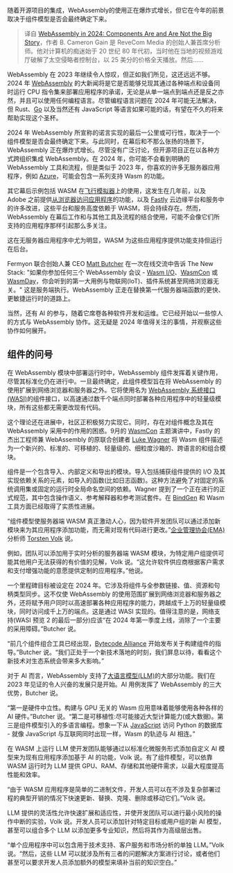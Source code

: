 <!--
title: 2024年的WebAssembly：组件既是也不是大新闻
cover: https://cdn.thenewstack.io/media/2023/12/95c34a5e-year-forecast-1-1024x576.png
-->

随着开源项目的集成，WebAssembly的使用正在爆炸式增长，但它在今年的前景取决于组件模型是否会最终确定下来。

> 译自 [WebAssembly in 2024: Components Are and Are Not the Big Story](https://thenewstack.io/webassembly-in-2024-components-are-and-are-not-the-big-story/)，作者 B. Cameron Gain 是 ReveCom Media 的创始人兼首席分析师。他对计算机的痴迷始于 20 世纪 80 年代初，当时他在当地的视频游戏厅破解了太空侵略者控制台，以 25 美分的价格全天播放。然后......

WebAssembly 在 2023 年继续令人惊叹，但正如我们所见，这还远远不够。2024 年 [WebAssembly](https://thenewstack.io/webassembly/what-is-webassembly/) 的大新闻将是它是否能够兑现其通过各种端点和设备同时运行 CPU 指令集来部署应用程序的承诺，无论是从单一端点到端点还是反之亦然，并且可以使用任何编程语言。尽管编程语言问题在 2024 年可能无法解决，但 Rust、[Go](https://thenewstack.io/webassembly-and-go-a-guide-to-getting-started-part-1/) 以及当然还有 JavaScript 等语言如果可能的话，有望在不久的将来帮助实现这个圣杯。

2024 年 WebAssembly 所宣称的诺言实现的最后一公里或可行性，取决于一个组件模型是否会最终确定下来。与此同时，在幕后和不那么张扬的场景下，WebAssembly 正在爆炸式增长。尽管没有广泛讨论，但开源项目正在以各种方式跨组织集成 WebAssembly。在 2024 年，你可能不会看到明确的 WebAssembly 工具和流程，但是类似于 2023 年，你喜欢的许多无服务器应用程序，例如 [Azure](https://thenewstack.io/microsoft-makes-azure-load-testing-generally-available/)，可能会包含一系列支持 Wasm 的功能。

其它幕后示例包括 WASM 在[飞行模拟器](https://thenewstack.io/kubecon-eu-why-webassembly-is-more-than-a-javascript-replacement/)上的使用，这发生在几年前，以及 Adobe 之前提供[从浏览器访问应用程序](https://thenewstack.io/what-business-problems-does-webassembly-solve/)的功能，以及 [Fastly](https://www.fastly.com/) 云边缘平台和服务中的许多改进，这些平台和服务高度依赖于 WASM，将会持续存在。然而，WebAssembly 在幕后工作和与其他工具及流程的结合使用，可能不会像它们所支持的应用程序那样引起那么多关注。

这在无服务器应用程序中尤为明显，WASM 为这些应用程序提供功能支持但运行在后台。

Fermyon 联合创始人兼 CEO [Matt Butcher](https://www.linkedin.com/in/mattbutcher/) 在一次在线交流中告诉 The New Stack: "如果你参加任何三个 WebAssembly 会议 - [Wasm I/O](https://2024.wasmio.tech/)、[WasmCon](https://events.linuxfoundation.org/wasmcon/) 或 [WasmDay](https://events.linuxfoundation.org/kubecon-cloudnativecon-north-america/co-located-events/cloud-native-wasm-day/)，你会听到的第一大用例与物联网(IoT)、插件系统甚至网络浏览器无关。" 这是服务端执行。WebAssembly 正走在替换第一代服务器端函数的更快、更敏捷运行时的道路上。

当然，还有 AI 的参与，随着它席卷各种软件开发和运维。它已经开始以一些惊人的方式与 WebAssembly 协作。这无疑是 2024 年值得关注的事情，并观察这些协作如何展开。

## 组件的问号

在 WebAssembly 模块中部署运行时中，WebAssembly 组件发挥着关键作用，尽管其标准化仍在进行中。一旦最终确定，此组件模型旨在将 WebAssembly 的使用扩展到网络浏览器和服务器之外。它将使用名为 [WebAssembly 系统接口(WASI)](https://thenewstack.io/mozilla-extends-webassembly-beyond-the-browser-with-wasi/)的组件接口，以高速通过数千个端点同时部署各种应用程序中的轻量级模块，所有这些都无需更改现有代码。

这个理论还在进展中，社区正积极努力实现它。同时，存在对组件概念及其在 WebAssembly 采用中的作用的困惑。9月的 [WasmCon](https://events.linuxfoundation.org/wasmcon/) 主题演讲中，Fastly 的杰出工程师兼 WebAssembly 的原联合创建者 [Luke Wagner](https://github.com/lukewagner) 将 Wasm 组件描述为一个新兴的、标准的、可移植的、轻量级的、细粒度沙箱的、跨语言的和组合模块。

组件是一个包含导入、内部定义和导出的模块。导入包括捕获组件提供的 I/O 及其实现依赖关系的元素，如导入的函数(比如日志函数)。这种方法避免了对固定的系统调用集或固定的运行时全局命名空间的依赖。Wagner 提到了一个正在进行的正式规范，其中包含操作语义、参考解释器和参考测试套件。在 [BindGen](https://thenewstack.io/webassembly/using-web-assembly-written-in-rust-on-the-server-side/) 和 Wasm 工具方面已经取得了实质性进展。

“组件模型使服务器端 WASM 真正激动人心，因为软件开发团队可以通过添加新模块来为其应用程序添加功能，而无需对现有代码进行更改。”[企业管理协会(EMA)](https://www.enterprisemanagement.com/)分析师 [Torsten Volk](https://www.linkedin.com/in/torstenvolk) 说。

例如，团队可以添加用于实时分析的服务器端 WASM 模块，为特定用户组提供可能其他用户无法获得的有价值的见解，Volk 说。“这允许软件供应商根据客户需求和支付增强功能的意愿提供定制的应用程序。”他说。

一个里程碑目标被设定在 2024 年。它涉及将组件与全参数链接、值、资源和句柄类型同步。这不仅使 WebAssembly 的使用范围扩展到网络浏览器和服务器之外，还将赋予用户同时以高速部署各种应用程序的能力，跨越成千上万的轻量级模块，同时访问成千上万的端点。这是通过 WASI 实现的。值得注意的是，网络支持(WASI 预览 2 的最后一部分)应该“在 2024 年第一季度上线，消除了一个主要的采用障碍。”Butcher 说。

“前几个组件组合工具已经出现，[Bytecode Alliance](https://thenewstack.io/webassembly-to-let-developers-combine-languages/) 开始发布关于构建组件的指导。”Butcher 说。“我们正处于一个新技术落地的时刻，我们屏息以待，看看这个新技术对生态系统会带来多大影响。”

对于 AI 而言，WebAssembly 支持了[大语言模型(LLM)](https://thenewstack.io/large-language-models-open-source-llms-in-2023/)的大部分功能。我们在 2023 年见证的令人兴奋的发展只是开始。AI 用例发挥了 WebAssembly 的三大优势，Butcher 说。

“第一是硬件中立性。构建与 GPU 无关的 Wasm 应用意味着能够使用各种各样的 AI 硬件。”Butcher 说。“第二是可移植性:尽可能接近大型计算能力(或大数据)。第三是组件模型引入的多语言编程。想象一下从 [JavaScript](https://thenewstack.io/brendan-eich-on-creating-javascript-in-10-days-and-what-hed-do-differently-today/) 访问 Python 的数据库 - 就像 JavaScript 与互联网同时出现一样，Wasm 的轨迹与 AI 相连。”

在 WASM 上运行 LLM 使开发团队能够通过以标准化微服务形式添加自定义 AI 模型来为现有应用程序添加基于 AI 的功能，Volk 说。有了组件模型，可以依靠 WASM 运行时为 LLM 提供 GPU、RAM、存储和其他硬件需求，以最大程度提高性能和效率。

“由于 WASM 应用程序是简单的二进制文件，开发人员可以在不涉及复杂部署过程的典型开销的情况下快速更新、替换、克隆、删除或移动它们。”Volk 说。

LLM 提供的灵活性允许快速扩展和适应性，并使开发团队可以进行最小风险的操作中断的实验，Volk 说。开发人员可以添加针对特定目标或用户组的新 AI 模型，甚至可以组合多个 LLM 以添加更多专业知识，然后将其作为高级层出售。

“单个应用程序中可以包含用于技术支持、客户服务和市场分析的单独 LLM。”Volk 说。“然后，这些 LLM 可以就涉及所有三者的问题解决方案进行讨论，或者他们甚至可以要求开发人员添加额外的模型来填补当前的知识空白。”
